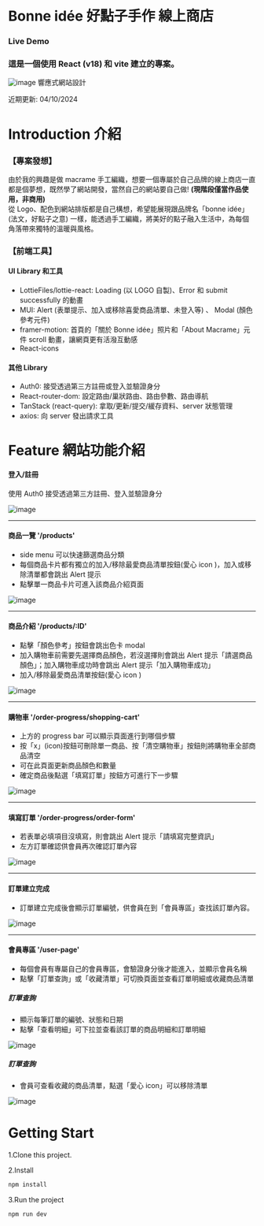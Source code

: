 # Bonne idée 好點子手作 線上商店

### Live Demo

### 這是一個使用 React (v18) 和 vite 建立的專案。

![image](/public/RWD%20display.png)
響應式網站設計

近期更新: 04/10/2024

# Introduction 介紹

### 【專案發想】

由於我的興趣是做 macrame 手工編織，想要一個專屬於自己品牌的線上商店一直都是個夢想，既然學了網站開發，當然自己的網站要自己做! **(現階段僅當作品使用，非商用)**  
從 Logo、配色到網站排版都是自己構想，希望能展現跟品牌名「bonne idée」(法文，好點子之意) 一樣，能透過手工編織，將美好的點子融入生活中，為每個角落帶來獨特的溫暖與風格。

### 【前端工具】

#### UI Library 和工具

- LottieFiles/lottie-react: Loading (以 LOGO 自製)、Error 和 submit successfully 的動畫
- MUI: Alert (表單提示、加入或移除喜愛商品清單、未登入等) 、 Modal (顏色參考元件)
- framer-motion: 首頁的「關於 Bonne idée」照片和「About Macrame」元件 scroll 動畫，讓網頁更有活潑互動感
- React-icons

#### 其他 Library

- Auth0: 接受透過第三方註冊或登入並驗證身分
- React-router-dom: 設定路由/巢狀路由、路由參數、路由導航
- TanStack (react-query): 拿取/更新/提交/緩存資料、server 狀態管理
- axios: 向 server 發出請求工具

# Feature 網站功能介紹

#### 登入/註冊

使用 Auth0 接受透過第三方註冊、登入並驗證身分

![image](/public/login.png)

---

#### 商品一覽 '/products'

- side menu 可以快速篩選商品分類
- 每個商品卡片都有獨立的加入/移除最愛商品清單按鈕(愛心 icon )，加入或移除清單都會跳出 Alert 提示
- 點擊單一商品卡片可進入該商品介紹頁面

![image](/public/all-products.png)

---

#### 商品介紹 '/products/:ID'

- 點擊「顏色參考」按鈕會跳出色卡 modal
- 加入購物車前需要先選擇商品顏色，若沒選擇則會跳出 Alert 提示「請選商品顏色」；加入購物車成功時會跳出 Alert 提示「加入購物車成功」
- 加入/移除最愛商品清單按鈕(愛心 icon )

![image](/public/product-detail.png)

---

#### 購物車 '/order-progress/shopping-cart'

- 上方的 progress bar 可以顯示頁面進行到哪個步驟
- 按「x」(icon)按鈕可刪除單一商品、按「清空購物車」按鈕則將購物車全部商品清空
- 可在此頁面更新商品顏色和數量
- 確定商品後點選「填寫訂單」按鈕方可進行下一步驟

![image](/public/shopping-cart.png)

---

#### 填寫訂單 '/order-progress/order-form'

- 若表單必填項目沒填寫，則會跳出 Alert 提示「請填寫完整資訊」
- 左方訂單確認供會員再次確認訂單內容

![image](/public/order-form02.png)

---

#### 訂單建立完成

- 訂單建立完成後會顯示訂單編號，供會員在到「會員專區」查找該訂單內容。

![image](/public/order-done.png)

---

#### 會員專區 '/user-page'

- 每個會員有專屬自己的會員專區，會驗證身分後才能進入，並顯示會員名稱
- 點擊「訂單查詢」或「收藏清單」可切換頁面並查看訂單明細或收藏商品清單

##### 訂單查詢

- 顯示每筆訂單的編號、狀態和日期
- 點擊「查看明細」可下拉並查看該訂單的商品明細和訂單明細

![image](/public/user-page-order.png)

##### 訂單查詢

- 會員可查看收藏的商品清單，點選「愛心 icon」可以移除清單

![image](/public/user-page-fav.png)

# Getting Start

1.Clone this project.

2.Install

```javascript
npm install
```

3.Run the project

```javascript
npm run dev
```
